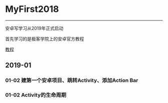 # MyFirst2018
---

安卓写学习从2019年正式启动

首先学习的是极客学院上的安卓官方教程

[教程](http://wiki.jikexueyuan.com/project/android-training-geek)

## 2019-01
### 01-02 建第一个安卓项目、跳转Activity、添加Action Bar

### 01-02 Activity的生命周期

